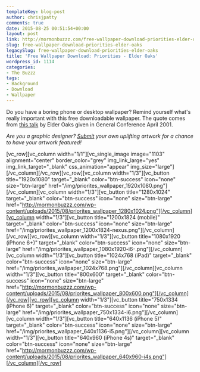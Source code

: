 ```yaml
---
templateKey: blog-post
author: chrisjpatty
comments: true
date: 2015-08-25 00:51:54+00:00
layout: post
link: http://mormonbuzzz.com/free-wallpaper-download-priorities-elder-oaks/
slug: free-wallpaper-download-priorities-elder-oaks
legacySlug: free-wallpaper-download-priorities-elder-oaks
title: 'Free Wallpaper Download: Priorities - Elder Oaks'
wordpress_id: 1114
categories:
- The Buzzz
tags:
- Background
- Download
- Wallpaper
---
```


Do you have a boring phone or desktop wallpaper? Remind yourself what's really important with this free downloadable wallpaper. The quote comes from [this talk](https://www.lds.org/general-conference/2001/04/focus-and-priorities?lang=eng) by Elder Oaks given in General Conference April 2001.

_Are you a graphic designer? [Submit](mailto:mormonbuzzz@gmail.com?Subject=Submission%3A) your own uplifting artwork for a chance to have your artwork featured!_

[vc_row][vc_column width="1/1"][vc_single_image image="1103" alignment="center" border_color="grey" img_link_large="yes" img_link_target="_blank" css_animation="appear" img_size="large"][/vc_column][/vc_row][vc_row][vc_column width="1/3"][vc_button title="1920x1080" target="_blank" color="btn-success" icon="none" size="btn-large" href="/img/priorites_wallpaper_1920x1080.png"][/vc_column][vc_column width="1/3"][vc_button title="1280x1024" target="_blank" color="btn-success" icon="none" size="btn-large" href="http://mormonbuzzz.com/wp-content/uploads/2015/08/priorites_wallpaper_1280x1024.png"][/vc_column][vc_column width="1/3"][vc_button title="1200x1824 (mobile)" target="_blank" color="btn-success" icon="none" size="btn-large" href="/img/priorites_wallpaper_1200x1824-nexus.png"][/vc_column][/vc_row][vc_row][vc_column width="1/3"][vc_button title="1080x1920 (iPhone 6+)" target="_blank" color="btn-success" icon="none" size="btn-large" href="/img/priorites_wallpaper_1080x1920-i6-.png"][/vc_column][vc_column width="1/3"][vc_button title="1024x768 (iPad)" target="_blank" color="btn-success" icon="none" size="btn-large" href="/img/priorites_wallpaper_1024x768.png"][/vc_column][vc_column width="1/3"][vc_button title="800x600" target="_blank" color="btn-success" icon="none" size="btn-large" href="http://mormonbuzzz.com/wp-content/uploads/2015/08/priorites_wallpaper_800x600.png"][/vc_column][/vc_row][vc_row][vc_column width="1/3"][vc_button title="750x1334 (iPhone 6)" target="_blank" color="btn-success" icon="none" size="btn-large" href="/img/priorites_wallpaper_750x1334-i6.png"][/vc_column][vc_column width="1/3"][vc_button title="640x1136 (iPhone 5)" target="_blank" color="btn-success" icon="none" size="btn-large" href="/img/priorites_wallpaper_640x1136-i5.png"][/vc_column][vc_column width="1/3"][vc_button title="640x960 (iPhone 4s)" target="_blank" color="btn-success" icon="none" size="btn-large" href="http://mormonbuzzz.com/wp-content/uploads/2015/08/priorites_wallpaper_640x960-i4s.png"][/vc_column][/vc_row]
